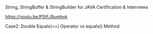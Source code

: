 String, StringBuffer & StringBuilder for JAVA Certification & Interviews

https://youtu.be/P5tFJ9umhvk

Case2:
Double Equals(==) Operator vs equals() Method